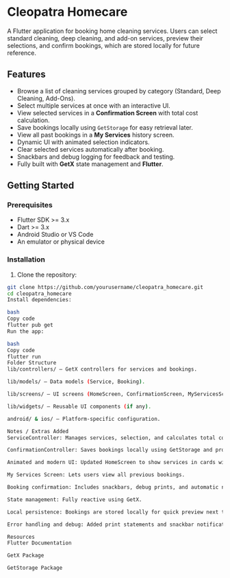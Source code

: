 # Cleopatra Homecare

A Flutter application for booking home cleaning services. Users can select standard cleaning, deep cleaning, and add-on services, preview their selections, and confirm bookings, which are stored locally for future reference.

## Features

- Browse a list of cleaning services grouped by category (Standard, Deep Cleaning, Add-Ons).
- Select multiple services at once with an interactive UI.
- View selected services in a **Confirmation Screen** with total cost calculation.
- Save bookings locally using `GetStorage` for easy retrieval later.
- View all past bookings in a **My Services** history screen.
- Dynamic UI with animated selection indicators.
- Clear selected services automatically after booking.
- Snackbars and debug logging for feedback and testing.
- Fully built with **GetX** state management and **Flutter**.

## Getting Started

### Prerequisites

- Flutter SDK >= 3.x
- Dart >= 3.x
- Android Studio or VS Code
- An emulator or physical device

### Installation

1. Clone the repository:

```bash
git clone https://github.com/yourusername/cleopatra_homecare.git
cd cleopatra_homecare
Install dependencies:

bash
Copy code
flutter pub get
Run the app:

bash
Copy code
flutter run
Folder Structure
lib/controllers/ – GetX controllers for services and bookings.

lib/models/ – Data models (Service, Booking).

lib/screens/ – UI screens (HomeScreen, ConfirmationScreen, MyServicesScreen).

lib/widgets/ – Reusable UI components (if any).

android/ & ios/ – Platform-specific configuration.

Notes / Extras Added
ServiceController: Manages services, selection, and calculates total cost.

ConfirmationController: Saves bookings locally using GetStorage and provides methods to retrieve and clear bookings.

Animated and modern UI: Updated HomeScreen to show services in cards with smooth animations and color changes on selection.

My Services Screen: Lets users view all previous bookings.

Booking confirmation: Includes snackbars, debug prints, and automatic navigation back to HomeScreen.

State management: Fully reactive using GetX.

Local persistence: Bookings are stored locally for quick preview next time.

Error handling and debug: Added print statements and snackbar notifications for confirmation.

Resources
Flutter Documentation

GetX Package

GetStorage Package
